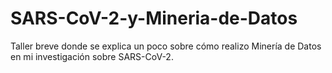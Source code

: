 # SARS-CoV-2-y-Mineria-de-Datos
Taller breve donde se explica un poco sobre cómo realizo Minería de Datos en mi investigación sobre SARS-CoV-2.
